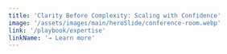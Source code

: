 ```yaml
---
title: 'Clarity Before Complexity: Scaling with Confidence'
image: '/assets/images/main/heroSlide/conference-room.webp'
link: '/playbook/expertise'
linkName: '→ Learn more'
---
```

